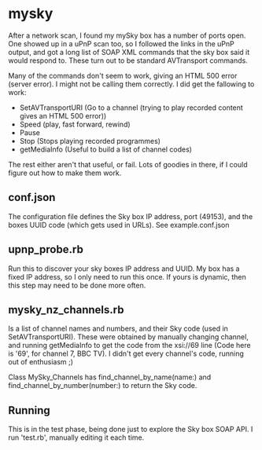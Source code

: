 # mysky

After a network scan, I found my mySky box has a number of ports open. One showed up in a uPnP scan too, so I followed the links in the uPnP output, and got a long list of SOAP XML commands that the sky box said it would respond to. These turn out to be standard AVTransport commands.

Many of the commands don't seem to work, giving an HTML 500 error (server error). I might not be calling them correctly. I did get the fallowing to work:

* SetAVTransportURI (Go to a channel (trying to play recorded content gives an HTML 500 error))
* Speed (play, fast forward, rewind)
* Pause
* Stop (Stops playing recorded programmes)
* getMediaInfo (Useful to build a list of channel codes)

The rest either aren't that useful, or fail. Lots of goodies in there, if I could figure out how to make them work.

## conf.json
The configuration file defines the Sky box IP address, port (49153), and the boxes UUID code (which gets used in URLs). See example.conf.json

## upnp_probe.rb
Run this to discover your sky boxes IP address and UUID. My box has a fixed IP address, so I only need to run this once. If yours is dynamic, then this step may need to be done more often.

## mysky_nz_channels.rb
Is a list of channel names and numbers, and their Sky code (used in SetAVTransportURI). These were obtained by manually changing channel, and running getMediaInfo to get the code from the <CurrentURI>xsi://69</CurrentURI> line (Code here is '69', for channel 7, BBC TV). I didn't get every channel's code, running out of enthusiasm ;)

Class MySky_Channels has find_channel_by_name(name:) and find_channel_by_number(number:) to return the Sky code.

## Running

This is in the test phase, being done just to explore the Sky box SOAP API. I run 'test.rb', manually editing it each time. 

